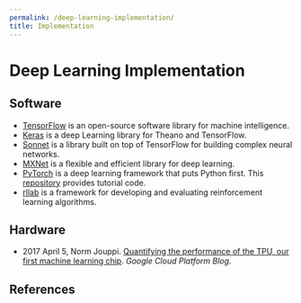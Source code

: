 ```yaml
---
permalink: /deep-learning-implementation/
title: Implementation
---
```

# Deep Learning Implementation

## Software

* [TensorFlow](https://www.tensorflow.org/) is an open-source software library for machine intelligence.
* [Keras](https://keras.io/) is a deep Learning library for Theano and TensorFlow.
* [Sonnet](https://github.com/deepmind/sonnet) is a library built on top of TensorFlow for building complex neural networks.
* [MXNet](http://mxnet.io/) is a flexible and efficient library for deep learning.
* [PyTorch](http://pytorch.org/) is a deep learning framework that puts Python first. This [repository](https://github.com/yunjey/pytorch-tutorial) provides tutorial code.
* [rllab](https://github.com/openai/rllab) is a framework for developing and evaluating reinforcement learning algorithms.

## Hardware

* 2017 April 5, Norm Jouppi. [Quantifying the performance of the TPU, our first machine learning chip](https://cloudplatform.googleblog.com/2017/04/quantifying-the-performance-of-the-TPU-our-first-machine-learning-chip.html). *Google Cloud Platform Blog*.

## References

